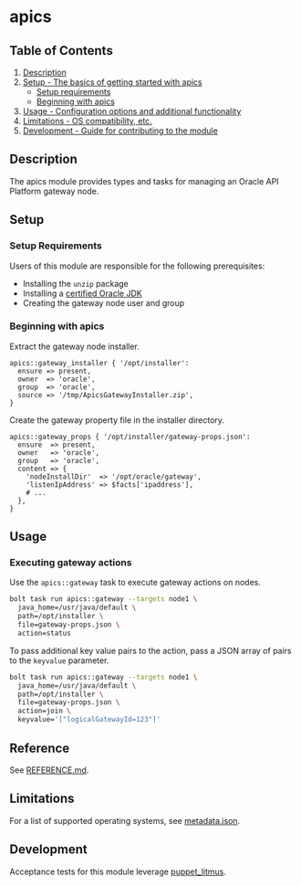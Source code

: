 # apics

## Table of Contents

1. [Description](#description)
1. [Setup - The basics of getting started with apics](#setup)
    * [Setup requirements](#setup-requirements)
    * [Beginning with apics](#beginning-with-apics)
1. [Usage - Configuration options and additional functionality](#usage)
1. [Limitations - OS compatibility, etc.](#limitations)
1. [Development - Guide for contributing to the module](#development)

## Description

The apics module provides types and tasks for managing an Oracle API Platform
gateway node.

## Setup

### Setup Requirements

Users of this module are responsible for the following prerequisites:

* Installing the `unzip` package
* Installing a [certified Oracle JDK](https://docs.oracle.com/en/cloud/paas/api-platform-cloud/apfad/system-requirements-premise-gateway-installation.html#GUID-45E866FB-A8E3-4DF3-A031-21ADBADC674D)
* Creating the gateway node user and group

### Beginning with apics

Extract the gateway node installer.

```puppet
apics::gateway_installer { '/opt/installer':
  ensure => present,
  owner  => 'oracle',
  group  => 'oracle',
  source => '/tmp/ApicsGatewayInstaller.zip',
}
```

Create the gateway property file in the installer directory.

```puppet
apics::gateway_props { '/opt/installer/gateway-props.json':
  ensure  => present,
  owner   => 'oracle',
  group   => 'oracle',
  content => {
    'nodeInstallDir'  => '/opt/oracle/gateway',
    'listenIpAddress' => $facts['ipaddress'],
    # ...
  },
}
```

## Usage

### Executing gateway actions

Use the `apics::gateway` task to execute gateway actions on nodes.

```bash
bolt task run apics::gateway --targets node1 \
  java_home=/usr/java/default \
  path=/opt/installer \
  file=gateway-props.json \
  action=status
```

To pass additional key value pairs to the action, pass a JSON array of pairs to
the `keyvalue` parameter.

```bash
bolt task run apics::gateway --targets node1 \
  java_home=/usr/java/default \
  path=/opt/installer \
  file=gateway-props.json \
  action=join \
  keyvalue='["logicalGatewayId=123"]'
```

## Reference

See [REFERENCE.md](https://github.com/whanwells/apics-puppet/blob/master/REFERENCE.md).

## Limitations

For a list of supported operating systems, see [metadata.json](https://github.com/whanwells/apics-puppet/blob/master/metadata.json).

## Development

Acceptance tests for this module leverage [puppet_litmus](https://github.com/puppetlabs/puppet_litmus).
